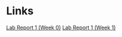 # Links
[Lab Report 1 (Week 0)](https://soraUCSD.github.io/cse15l-lab-reports/lab-report-1-week-0.html)
[Lab Report 1 (Week 1)](https://soraUCSD.github.io/cse15l-lab-reports/lab_report_1_week_1/lab-report-1-week-1.html)